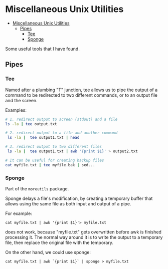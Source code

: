 # Miscellaneous Unix Utilities

- [Miscellaneous Unix Utilities](#miscellaneous-unix-utilities)
  - [Pipes](#pipes)
    - [Tee](#tee)
    - [Sponge](#sponge)

Some useful tools that I have found.

## Pipes

### Tee

Named after a plumbing "T" junction, tee allows us to pipe the output of a command to be redirected to two different commands, or to an output file and the screen.

Examples:

```bash
# 1. redirect output to screen (stdout) and a file
ls -la | tee output.txt

# 2. redirect output to a file and another command
 ls -la |  tee output1.txt | head 

# 3. redirect output to two different files
 ls -la |  tee output1.txt | awk '{print $1}' > output2.txt

# It can be useful for creating backup files
cat myfile.txt | tee myfile.bak | sed...
```


### Sponge

Part of the `moreutils` package.

Sponge delays a file's modification, by creating a temporary buffer that allows using the same file as both input and output of a pipe.

For example:

```
cat myfile.txt | awk '{print $1}'> myfile.txt
```

does not work, because "myfile.txt" gets overwritten before awk is finished processing it. The normal way around it is to write the output to a temporary file, then replace the original file with the temporary.

On the other hand, we could use sponge:

```
cat myfile.txt | awk `{print $1}` | sponge > myfile.txt
```
